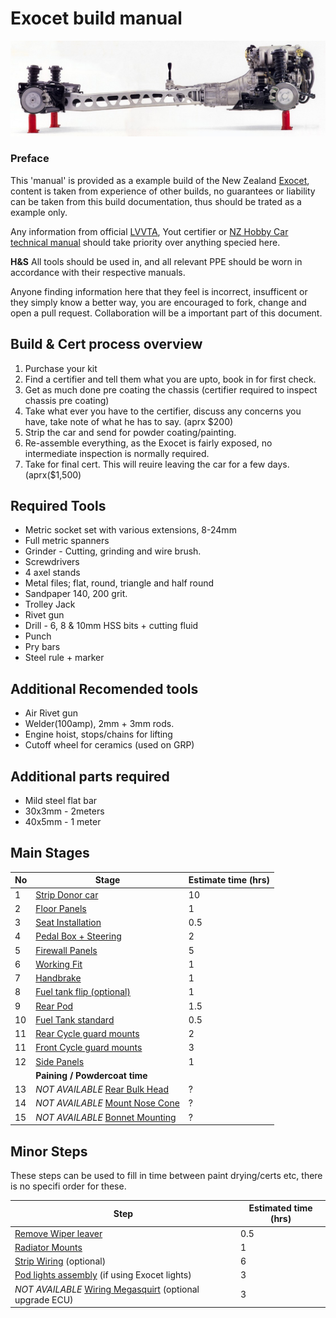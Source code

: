 Exocet build manual
===
![Rollerskate](images/Exocet-Mazda-Miata-PPF.jpg)
### Preface
This 'manual' is provided as a example build of the New Zealand [Exocet](exocet.nz), content is taken from experience of other builds, no guarantees or liability can be taken from this build documentation, thus should be trated as a example only.

Any information from official [LVVTA](http://www.lvvta.org.nz/), Yout certifier or [NZ Hobby Car technical manual](http://www.lvvta.org.nz/documents.html#hctm) should take priority over anything specied here.

**H&S** All tools should be used in, and all relevant PPE should be worn in accordance with their respective manuals.

Anyone finding information here that they feel is incorrect, insufficent or they simply know a better way, you are encouraged to fork, change and open a pull request. Collaboration will be a important part of this document.

## Build & Cert process overview
 1. Purchase your kit
 2. Find a certifier and tell them what you are upto, book in for first check.
 3. Get as much done pre coating the chassis (certifier required to inspect chassis pre coating)
 4. Take what ever you have to the certifier, discuss any concerns you have, take note of what he has to say. (aprx $200)
 5. Strip the car and send for powder coating/painting.
 6. Re-assemble everything, as the Exocet is fairly exposed, no intermediate inspection is normally required.
 7. Take for final cert. This will reuire leaving the car for a few days. (aprx($1,500)

## Required Tools
 - Metric socket set with various extensions, 8-24mm
 - Full metric spanners
 - Grinder - Cutting, grinding and wire brush.
 - Screwdrivers
 - 4 axel stands
 - Metal files; flat, round, triangle and half round
 - Sandpaper 140, 200 grit.
 - Trolley Jack
 - Rivet gun
 - Drill - 6, 8 & 10mm HSS bits + cutting fluid
 - Punch
 - Pry bars
 - Steel rule + marker

## Additional Recomended tools
 - Air Rivet gun
 - Welder(100amp), 2mm + 3mm rods.
 - Engine hoist, stops/chains for lifting
 - Cutoff wheel for ceramics (used on GRP)

## Additional parts required 
 - Mild steel flat bar
  - 30x3mm - 2meters
  - 40x5mm - 1 meter

## Main Stages
| No | Stage | Estimate time (hrs) |
| --- | --- | --- |
| 1 | [Strip Donor car](chapters/strip-donor.md) | 10 |
| 2 | [Floor Panels](chapters/floor-panels.md) | 1 |
| 3 | [Seat Installation](chapters/seat-install.md) | 0.5 |
| 4 | [Pedal Box + Steering](chapters/pedal-box.md) | 2 |
| 5 | [Firewall Panels](chapters/firewall.md) | 5 |
| 6 | [Working Fit](chapters/working-fit.md) | 1 |
| 7 | [Handbrake](chapters/handbrake.md) | 1 |
| 8 | [Fuel tank flip (optional)](chapters/fuel-tank-b.md) | 1 |
| 9 | [Rear Pod](chapters/rear-pod.md) | 1.5 |
| 10 | [Fuel Tank standard](chapters/fuel-tank-b.md) | 0.5 |
| 11 | [Rear Cycle guard mounts](chapters/rear-cycle-guards.md) | 2 |
| 11 | [Front Cycle guard mounts](chapters/front-cycle-guards.md) | 3 |
| 12 | [Side Panels](chapters/side-panels.md) | 1 |
|  | __**Paining / Powdercoat time**__ | |
| 13 | *NOT AVAILABLE* [Rear Bulk Head](chapters/) | ? |
| 14 | *NOT AVAILABLE* [Mount Nose Cone](chapters/) | ? |
| 15 | *NOT AVAILABLE* [Bonnet Mounting](chapters/) | ? |

## Minor Steps
These steps can be used to fill in time between paint drying/certs etc, there is no specifi order for these.

| Step | Estimated time (hrs) |
| --- | --- |
| [Remove Wiper leaver](chapters/remove-wiper-leaver.md) | 0.5 |
| [Radiator Mounts](chapters/rad-mounts.md) | 1 |
| [Strip Wiring](chapters/strip-wiring.md) (optional) | 6 |
| [Pod lights assembly](chapters/pod-lights.md) (if using Exocet lights) | 3 |
| *NOT AVAILABLE* [Wiring Megasquirt](chapters/) (optional upgrade ECU) | 3 |

